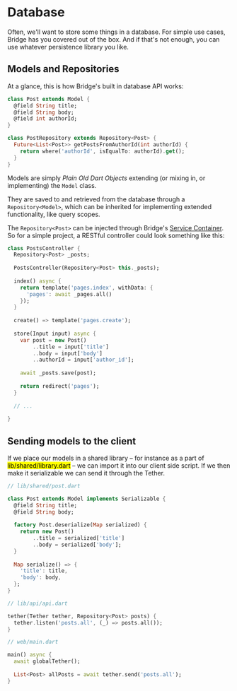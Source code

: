 # Database
<p class='lead'>
Often, we'll want to store some things in a database. For simple use cases, Bridge has you covered out of the box. And
if that's not enough, you can use whatever persistence library you like.
</p>

## Models and Repositories
At a glance, this is how Bridge's built in database API works:

```dart
class Post extends Model {
  @field String title;
  @field String body;
  @field int authorId;
}

class PostRepository extends Repository<Post> {
  Future<List<Post>> getPostsFromAuthorId(int authorId) {
    return where('authorId', isEqualTo: authorId).get();
  }
}
```

Models are simply *Plain Old Dart Objects* extending (or mixing in, or implementing) the `Model` class.

They are saved to and retrieved from the database through a `Repository<Model>`, which can be inherited for implementing
extended functionality, like query scopes.

The `Repository<Post>` can be injected through Bridge's [Service Container](#/docs/core/service-container). So for a simple
project, a RESTful controller could look something like this:

```dart
class PostsController {
  Repository<Post> _posts;
  
  PostsController(Repository<Post> this._posts);
  
  index() async {
    return template('pages.index', withData: {
      'pages': await _pages.all()
    });
  }
  
  create() => template('pages.create');
  
  store(Input input) async {
    var post = new Post()
        ..title = input['title']
        ..body = input['body']
        ..authorId = input['author_id'];
    
    await _posts.save(post);
    
    return redirect('pages');
  }
  
  // ...
  
}
```

## Sending models to the client
If we place our models in a shared library – for instance as a part of <mark>lib/shared/library.dart</mark> – we can
import it into our client side script. If we then make it serializable we can send it through the Tether.

```dart
// lib/shared/post.dart

class Post extends Model implements Serializable {
  @field String title;
  @field String body;
  
  factory Post.deserialize(Map serialized) {
    return new Post()
        ..title = serialized['title']
        ..body = serialized['body'];
  }
  
  Map serialize() => {
    'title': title,
    'body': body,
  };
}
```
```dart
// lib/api/api.dart

tether(Tether tether, Repository<Post> posts) {
  tether.listen('posts.all', (_) => posts.all());
}
```
```dart
// web/main.dart

main() async {
  await globalTether();
  
  List<Post> allPosts = await tether.send('posts.all');
}
```